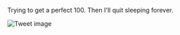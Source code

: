 Trying to get a perfect 100. Then I'll quit sleeping forever.


![Tweet image](/assets/crosspoast/E-oG8ANWQAUHOu1.jpg)

